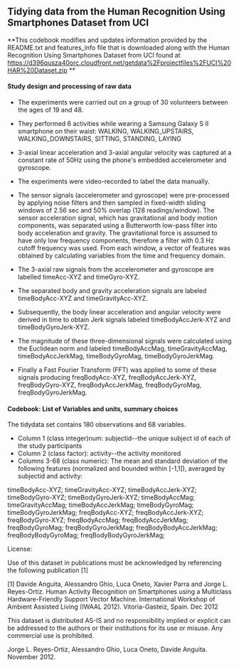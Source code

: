 ## Tidying data from the Human Recognition Using Smartphones Dataset from UCI

**This codebook modifies and updates information provided by the README.txt and features_info file that is downloaded along with the Human Recognition Using Smartphones Dataset from UCI found at https://d396qusza40orc.cloudfront.net/getdata%2Fprojectfiles%2FUCI%20HAR%20Dataset.zip **
 
#### Study design and processing of raw data 

- The experiments were carried out on a group of 30 volunteers between the ages of 19 and 48. 
 
- They performed 6 activities while wearing a Samsung Galaxy S II smartphone on their waist: WALKING, WALKING_UPSTAIRS, WALKING_DOWNSTAIRS, SITTING, STANDING, LAYING

- 3-axial linear acceleration and 3-axial angular velocity was captured at a constant rate of 50Hz using the phone's embedded accelerometer and gyroscope. 

- The experiments were video-recorded to label the data manually. 

- The sensor signals (accelerometer and gyroscope) were pre-processed by applying noise filters and then sampled in fixed-width sliding windows of 2.56 sec and 50% overlap (128 readings/window). The sensor acceleration signal, which has gravitational and body motion components, was separated using a Butterworth low-pass filter into body acceleration and gravity. The gravitational force is assumed to have only low frequency components, therefore a filter with 0.3 Hz cutoff frequency was used. From each window, a vector of features was obtained by calculating variables from the time and frequency domain. 

- The 3-axial raw signals from the accelerometer and gyroscope are labelled timeAcc-XYZ and timeGyro-XYZ.

- The separated body and gravity acceleration signals are labeled timeBodyAcc-XYZ and timeGravityAcc-XYZ. 

- Subsequently, the body linear acceleration and angular velocity were derived in time to obtain Jerk signals labeled timeBodyAccJerk-XYZ and timeBodyGyroJerk-XYZ. 

- The magnitude of these three-dimensional signals were calculated using the Euclidean norm and labeled timeBodyAccMag, timeGravityAccMag, timeBodyAccJerkMag, timeBodyGyroMag, timeBodyGyroJerkMag. 

- Finally a Fast Fourier Transform (FFT) was applied to some of these signals producing freqBodyAcc-XYZ, freqBodyAccJerk-XYZ, freqBodyGyro-XYZ, freqBodyAccJerkMag, freqBodyGyroMag, freqBodyGyroJerkMag.

#### Codebook: List of Variables and units, summary choices   

The tidydata set contains 180 observations and 68 variables. 

- Column 1 (class integer)num: subjectid--the unique subject id of each of the study participants
- Column 2 (class factor): activity--the activity monitored
- Columns 3-68 (class numeric): The mean and standard deviation of the following features (normalized and bounded within [-1,1]), averaged by subjectid and activity: 

timeBodyAcc-XYZ;
timeGravityAcc-XYZ;
timeBodyAccJerk-XYZ;
timeBodyGyro-XYZ;
timeBodyGyroJerk-XYZ;
timeBodyAccMag;
timeGravityAccMag;
timeBodyAccJerkMag;
timeBodyGyroMag;
timeBodyGyroJerkMag;
freqBodyAcc-XYZ;
freqBodyAccJerk-XYZ;
freqBodyGyro-XYZ;
freqBodyAccMag;
freqBodyAccJerkMag;
freqBodyGyroMag;
freqBodyGyroJerkMag; 
freqBodyBodyAccJerkMag;
freqBodyBodyGyroMag;
freqBodyBodyGyroJerkMag;

License:

Use of this dataset in publications must be acknowledged by referencing the following publication [1] 

[1] Davide Anguita, Alessandro Ghio, Luca Oneto, Xavier Parra and Jorge L. Reyes-Ortiz. Human Activity Recognition on Smartphones using a Multiclass Hardware-Friendly Support Vector Machine. International Workshop of Ambient Assisted Living (IWAAL 2012). Vitoria-Gasteiz, Spain. Dec 2012

This dataset is distributed AS-IS and no responsibility implied or explicit can be addressed to the authors or their institutions for its use or misuse. Any commercial use is prohibited.

Jorge L. Reyes-Ortiz, Alessandro Ghio, Luca Oneto, Davide Anguita. November 2012.


